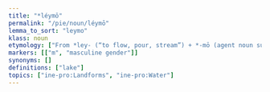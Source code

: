```yaml
---
title: "*léymō"
permalink: "/pie/noun/léymō"
lemma_to_sort: "leymo"
klass: noun
etymology: ["From *ley- (“to flow, pour, stream”) +‎ *-mō (agent noun suffix)."]
markers: [["m", "masculine gender"]]
synonyms: []
definitions: ["lake"]
topics: ["ine-pro:Landforms", "ine-pro:Water"]
---
```

